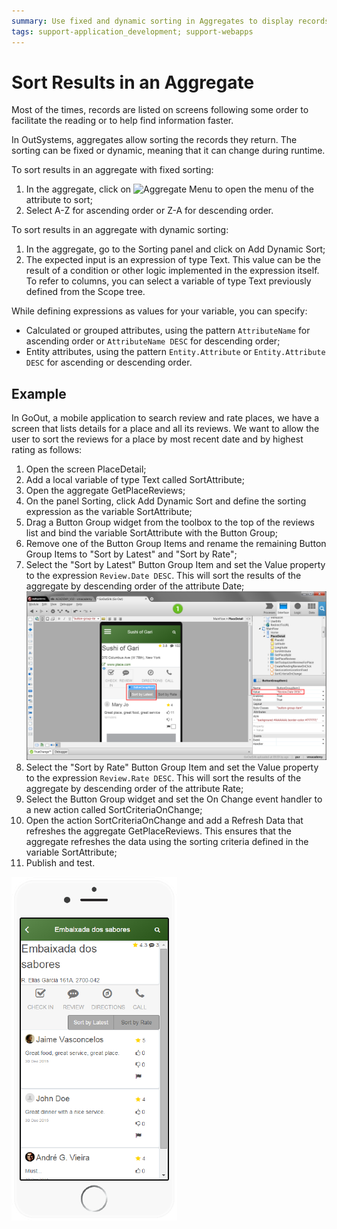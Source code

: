 ```yaml
---
summary: Use fixed and dynamic sorting in Aggregates to display records on your application screens following a customized sorting the records they return.
tags: support-application_development; support-webapps
---
```


# Sort Results in an Aggregate

Most of the times, records are listed on screens following some order to
facilitate the reading or to help find information faster.

In OutSystems, aggregates allow sorting the records they return. The sorting
can be fixed or dynamic, meaning that it can change during runtime.

To sort results in an aggregate with fixed sorting:

1. In the aggregate, click on ![Aggregate Menu](../../../shared/icons-service-studio/aggregate-menu.png) to  open the menu of the attribute to sort;
2. Select A-Z for ascending order or Z-A for descending order. 

To sort results in an aggregate with dynamic sorting:

1. In the aggregate, go to the Sorting panel and click on Add Dynamic Sort;
2. The expected input is an expression of type Text. This value can be the result of a condition or other logic implemented in the expression itself. To refer to columns, you can select a variable of type Text previously defined from the Scope tree.

While defining expressions as values for your variable, you can specify:

* Calculated or grouped attributes, using the pattern `AttributeName` for ascending order or `AttributeName DESC` for descending order;
* Entity attributes, using  the pattern `Entity.Attribute` or `Entity.Attribute DESC` for ascending or descending order.


## Example

In GoOut, a mobile application to search review and rate places, we have a
screen that lists details for a place and all its reviews. We want to allow
the user to sort the reviews for a place by most recent date and by highest
rating as follows:

1. Open the screen PlaceDetail;
2. Add a local variable of type Text called SortAttribute;
3. Open the aggregate GetPlaceReviews;
4. On the panel Sorting, click Add Dynamic Sort and define the sorting expression as the variable SortAttribute;
5. Drag a Button Group widget from the toolbox to the top of the reviews list and bind the variable SortAttribute with the Button Group;
6. Remove one of the Button Group Items and rename the remaining Button Group Items to "Sort by Latest" and "Sort by Rate";
7. Select the "Sort by Latest" Button Group Item and set the Value property to the expression `Review.Date DESC`. This will sort the results of the aggregate by descending order of the attribute Date;  
![Sort Results in an Aggregate](images/sort-aggregate-design.png)
8. Select the "Sort by Rate" Button Group Item and set the Value property to the expression `Review.Rate DESC`. This will sort the results of the aggregate by descending order of the attribute Rate;
9. Select the Button Group widget and set the On Change event handler to a new action called SortCriteriaOnChange;
10. Open the action SortCriteriaOnChange and add a Refresh Data that refreshes the aggregate GetPlaceReviews. This ensures that the aggregate refreshes the data using the sorting criteria defined in the variable SortAttribute;
11. Publish and test.

![Sort Results in an Aggregate](images/sort-aggregate-mobile.png)